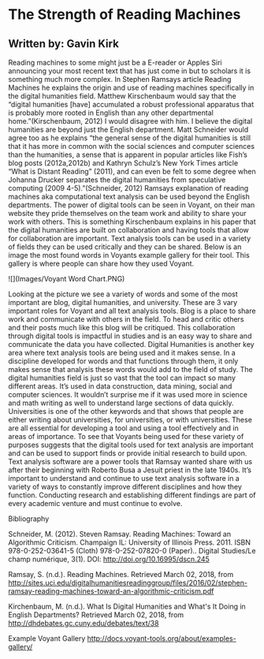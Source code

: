 # The Strength of Reading Machines

## Written by: Gavin Kirk
Reading machines to some might just be a E-reader or Apples Siri announcing your most recent text that has just come in but to scholars it is something much more complex. In Stephen Ramsays article Reading Machines he explains the origin and use of reading machines specifically in the digital humanities field. Matthew Kirschenbaum would say that the “digital humanities [have] accumulated a robust professional apparatus that is probably more rooted in English than any other departmental home.”(Kirschenbaum, 2012) I would disagree with him. I believe the digital humanities are beyond just the English department. Matt Schneider would agree too as he explains “the general sense of the digital humanities is still that it has more in common with the social sciences and computer sciences than the humanities, a sense that is apparent in popular articles like Fish’s blog posts (2012a,2012b) and Kathryn Schulz’s New York Times article “What is Distant Reading” (2011), and can even be felt to some degree when Johanna Drucker separates the digital humanities from speculative computing (2009 4-5).”(Schneider, 2012) Ramsays explanation of reading machines aka computational text analysis can be used beyond the English departments. The power of digital tools can be seen in Voyant, on their man website they pride themselves on the team work and ability to share your work with others. This is something Kirschenbaum explains in his paper that the digital humanities are built on collaboration and having tools that allow for collaboration are important. Text analysis tools can be used in a variety of fields they can be used critically and they can be shared. Below is an image the most found words in Voyants example gallery for their tool. This gallery is where people can share how they used Voyant.
	
	
![](Images/Voyant Word Chart.PNG)

Looking at the picture we see a variety of words and some of the most important are blog, digital humanities, and university. These are 3 vary important roles for Voyant and all text analysis tools.
Blog is a place to share work and communicate with others in the field. To head and critic others and their posts much like this blog will be critiqued. This collaboration through digital tools is impactful in studies and is an easy way to share and communicate the data you have collected. 
Digital Humanities is another key area where text analysis tools are being used and it makes sense. In a discipline developed for words and that functions through them, it only makes sense that analysis these words would add to the field of study. The digital humanities field is just so vast that the tool can impact so many different areas. It’s used in data construction, data mining, social and computer sciences. It wouldn’t surprise me if it was used more in science and math writing as well to understand large sections of data quickly. 
Universities is one of the other keywords and that shows that people are either writing about universities, for universities, or with universities. These are all essential for developing a tool and using a tool effectively and in areas of importance. To see that Voyants being used for these variety of purposes suggests that the digital tools used for text analysis are important and can be used to support finds or provide initial research to build upon. 
Text analysis software are a power tools that Ramsay wanted share with us after their beginning with Roberto Busa a Jesuit priest in the late 1940s. It’s important to understand and continue to use text analysis software in a variety of ways to constantly improve different disciplines and how they function. Conducting research and establishing different findings are part of every academic venture and must continue to evolve.

Bibliography

Schneider, M. (2012). Steven Ramsay. Reading Machines: Toward an Algorithmic Criticism. Champaign IL: University of Illinois Press. 2011. ISBN 978-0-252-03641-5 (Cloth) 978-0-252-07820-0 (Paper).. Digital Studies/Le champ numérique, 3(1). DOI: http://doi.org/10.16995/dscn.245

Ramsay, S. (n.d.). Reading Machines. Retrieved March 02, 2018, from http://sites.uci.edu/digitalhumanitiesreadinggroup/files/2016/02/stephen-ramsay-reading-machines-toward-an-algorithmic-criticism.pdf

Kirchenbaum, M. (n.d.). What Is Digital Humanities and What's It Doing in English Departments? Retrieved March 02, 2018, from http://dhdebates.gc.cuny.edu/debates/text/38

Example Voyant Gallery
http://docs.voyant-tools.org/about/examples-gallery/

